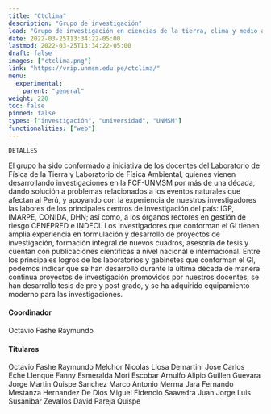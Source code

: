 ```yaml
---
title: "Ctclima"
description: "Grupo de investigación"
lead: "Grupo de investigación en ciencias de la tierra, clima y medio ambiente. Estudian la tierra sólida, el clima y el medio ambiente desde un punto de vista físico."
date: 2022-03-25T13:34:22-05:00
lastmod: 2022-03-25T13:34:22-05:00
draft: false
images: ["ctclima.png"]
link: "https://vrip.unmsm.edu.pe/ctclima/"
menu:
  experimental:
    parent: "general"
weight: 220
toc: false
pinned: false
types: ["investigación", "universidad", "UNMSM"]
functionalities: ["web"]
---
```


```text
DETALLES
```

El grupo ha sido conformado a iniciativa de los docentes del Laboratorio de Física de la Tierra y Laboratorio de Física Ambiental, quienes vienen desarrollando investigaciones en la FCF-UNMSM por más de una década, dando solución a problemas relacionados a los eventos naturales que afectan al Perú, y apoyando con la experiencia de nuestros investigadores las labores de los principales centros de investigación del país: IGP, IMARPE, CONIDA, DHN; así como, a los órganos rectores en gestión de riesgo CENEPRED e INDECI. Los investigadores que conforman el GI tienen amplia experiencia en formulación y desarrollo de proyectos de investigación, formación integral de nuevos cuadros, asesoría de tesis y cuentan con publicaciones científicas a nivel nacional e internacional. Entre los principales logros de los laboratorios y gabinetes que conforman el GI, podemos indicar que se han desarrollo durante la última década de manera continua proyectos de investigación promovidos por nuestros docentes, se han desarrollo tesis de pre y post grado, y se ha adquirido equipamiento moderno para las investigaciones.

#### Coordinador

Octavio Fashe Raymundo

#### Titulares

Octavio Fashe Raymundo Melchor Nicolas Llosa Demartini Jose Carlos Eche Llenque Fanny Esmeralda Mori Escobar Arnulfo Alipio Guillen Guevara Jorge Martin Quispe Sanchez Marco Antonio Merma Jara Fernando Mestanza Hernandez De Dios Miguel Fidencio Saavedra Juan Jorge Luis Susanibar Zevallos David Pareja Quispe
